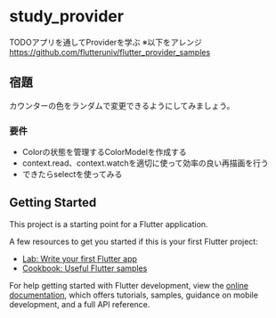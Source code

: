 # study_provider

TODOアプリを通してProviderを学ぶ
※以下をアレンジ
https://github.com/flutteruniv/flutter_provider_samples

## 宿題

カウンターの色をランダムで変更できるようにしてみましょう。

### 要件
- Colorの状態を管理するColorModelを作成する
- context.read、context.watchを適切に使って効率の良い再描画を行う
- できたらselectを使ってみる

## Getting Started

This project is a starting point for a Flutter application.

A few resources to get you started if this is your first Flutter project:

- [Lab: Write your first Flutter app](https://docs.flutter.dev/get-started/codelab)
- [Cookbook: Useful Flutter samples](https://docs.flutter.dev/cookbook)

For help getting started with Flutter development, view the
[online documentation](https://docs.flutter.dev/), which offers tutorials,
samples, guidance on mobile development, and a full API reference.
